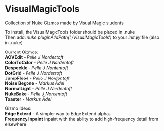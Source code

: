 # VisualMagicTools

Collection of Nuke Gizmos made by Visual Magic students

To install, the VisualMagicTools folder should be placed in .nuke\
Then add: *nuke.pluginAddPath('./VisualMagicTools')* to your *init.py* file (also in .nuke)

Current Gizmos:\
**AOVEdit** - *Pelle J Nordentoft*\
**ColorToColor** - *Pelle J Nordentoft*\
**Despeckle** - *Pelle J Nordentoft*\
**DotGrid** - *Pelle J Nordentoft*\
**JumpFlood** - *Pelle J Nordentoft*\
**Noise Begone** - *Markus Ädel*\
**NormalLight** - *Pelle J Nordentoft*\
**NukeBake** - *Pelle J Nordentoft*\
**Toaster** - *Markus Ädel*

Gizmo Ideas:\
**Edge Extend** - A simpler way to Edge Extend alphas\
**Frequency Inpaint** inpaint with the ability to add high-frequency detail from elsewhere